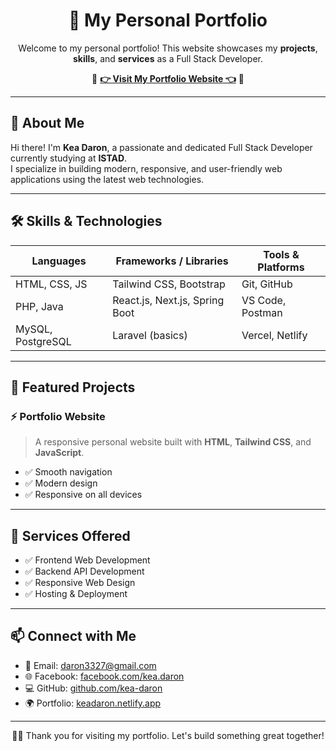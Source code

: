 <h1 align="center">🌟 My Personal Portfolio</h1>

<p align="center">
  Welcome to my personal portfolio! This website showcases my <strong>projects</strong>, <strong>skills</strong>, and <strong>services</strong> as a Full Stack Developer.
</p>

<p align="center">
  🚀 <a href="https://keadaron.netlify.app" target="_blank"><strong>👉 Visit My Portfolio Website 👈</strong></a> 🚀
</p>

---

## 🚀 About Me

Hi there! I'm **Kea Daron**, a passionate and dedicated Full Stack Developer currently studying at **ISTAD**.  
I specialize in building modern, responsive, and user-friendly web applications using the latest web technologies.

---

## 🛠️ Skills & Technologies

<div align="center">

| Languages      | Frameworks / Libraries       | Tools & Platforms     |
|----------------|------------------------------|------------------------|
| HTML, CSS, JS   | Tailwind CSS, Bootstrap      | Git, GitHub            |
| PHP, Java       | React.js, Next.js, Spring Boot | VS Code, Postman       |
| MySQL, PostgreSQL | Laravel (basics)            | Vercel, Netlify        |

</div>

---

## 📂 Featured Projects

### ⚡ Portfolio Website  
> A responsive personal website built with **HTML**, **Tailwind CSS**, and **JavaScript**.

- ✅ Smooth navigation  
- ✅ Modern design  
- ✅ Responsive on all devices  

---

## 💼 Services Offered

- ✅ Frontend Web Development  
- ✅ Backend API Development  
- ✅ Responsive Web Design  
- ✅ Hosting & Deployment  

---

## 📫 Connect with Me

- 📧 Email: [daron3327@gmail.com](mailto:daron3327@gmail.com)  
- 🌐 Facebook: [facebook.com/kea.daron](https://www.facebook.com/share/18oXHR6M5b/?mibextid=wwXIfr)  
- 💻 GitHub: [github.com/kea-daron](https://github.com/kea-daron)  
- 🌍 Portfolio: [keadaron.netlify.app](https://keadaron.netlify.app)

---

<p align="center">
  👨‍💻 Thank you for visiting my portfolio. Let's build something great together!
</p>
